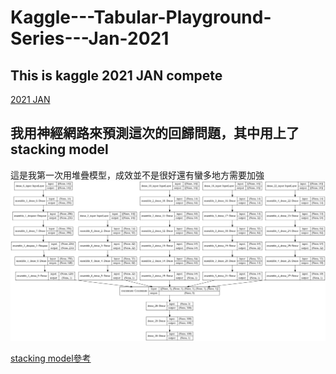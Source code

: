 # Kaggle---Tabular-Playground-Series---Jan-2021
## This is kaggle 2021 JAN compete 
 [2021 JAN](https://www.kaggle.com/c/tabular-playground-series-jan-2021/overview)
## 我用神經網路來預測這次的回歸問題，其中用上了stacking model
這是我第一次用堆疊模型，成效並不是很好還有蠻多地方需要加強
![Image](https://github.com/chun-ming-Lin/Kaggle---Tabular-Playground-Series---Jan-2021/blob/master/model_graph.png)


[stacking model參考](https://machinelearningmastery.com/stacking-ensemble-for-deep-learning-neural-networks/)
